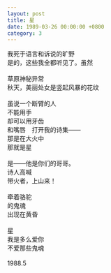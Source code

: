 ```yaml
---
layout: post
title: 星
date: 1989-03-26 00:00:00 +0800
category: 3
---
```


我死于语言和诉说的旷野<br>
是的，这些我全都听见了。虽然<br>
<br>
草原神秘异常<br>
秋天，美丽处女是竖起风暴的花纹<br>
<br>
虽说一个断臂的人<br>
不能用手<br>
却可以用牙齿<br>
和嘴唇　打开我的诗集——<br>
那是在大火中<br>
那就是星<br>
<br>
是——他是你们的哥哥。<br>
诗人高喊<br>
带火者，上山来！<br>
<br>
牵着骆驼<br>
的鬼魂<br>
出现在黄昏<br>
<br>
星<br>
我是多么爱你<br>
不爱那些鬼魂<br>
<br>
1988.5